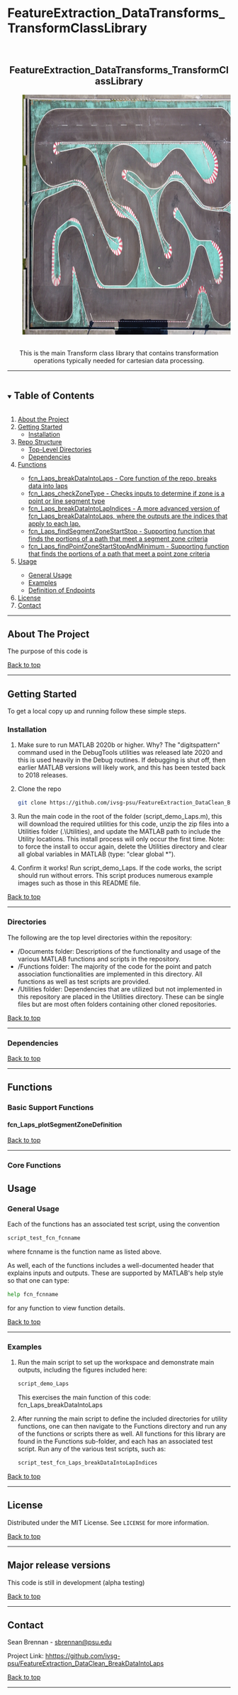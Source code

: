 
# FeatureExtraction_DataTransforms_TransformClassLibrary

<!--
The following template is based on:
Best-README-Template
Search for this, and you will find!
>
<!-- PROJECT LOGO -->
<br />
<p align="center">
  <!-- <a href="https://github.com/ivsg-psu/FeatureExtraction_Association_PointToPointAssociation">
    <img src="images/logo.png" alt="Logo" width="80" height="80">
  </a> -->

  <h2 align="center"> FeatureExtraction_DataTransforms_TransformClassLibrary
  </h2>

  <pre align="center">
    <img src=".\Images\RaceTrack.jpg" alt="main laps picture" width="960" height="540">
  </pre>

  <p align="center">
  This is the main Transform class library that contains transformation operations typically needed for cartesian data processing.
    <br />
  </p>
</p>

***

<!-- TABLE OF CONTENTS -->
<details open="open">
  <summary><h2 style="display: inline-block">Table of Contents</h2></summary>
  <ol>
    <li>
      <a href="#about-the-project">About the Project</a>
    </li>
    <li>
      <a href="#getting-started">Getting Started</a>
      <ul>
        <li><a href="#installation">Installation</a></li>
      </ul>
    </li>
    <li><a href="structure">Repo Structure</a>
      <ul>
        <li><a href="#directories">Top-Level Directories</li>
        <li><a href="#dependencies">Dependencies</li>
      </ul>
    </li>
    <li><a href="#functions">Functions</li>
        <ul>
          <li><a href="#fcn_laps_breakdataintolaps">fcn_Laps_breakDataIntoLaps - Core function of the repo, breaks data into laps</li>
          <li><a href="#fcn_laps_checkzonetype">fcn_Laps_checkZoneType - Checks inputs to determine if zone is a point or line segment type</li>
          <li><a href="#fcn_laps_breakdataintolapindices">fcn_Laps_breakDataIntoLapIndices - A more advanced version of fcn_Laps_breakDataIntoLaps, where the outputs are the indices that apply to each lap.</li>
          <li><a href="#fcn_laps_findsegmentzonestartstop">fcn_Laps_findSegmentZoneStartStop - Supporting function that finds the portions of a path that meet a segment zone criteria</li>
          <li><a href="#fcn_laps_findpointzonestartstopandminimum">fcn_Laps_findPointZoneStartStopAndMinimum - Supporting function that finds the portions of a path that meet a point zone criteria</li>
        </ul>
      </ul>
    <li><a href="#usage">Usage</a></li>
     <ul>
     <li><a href="#general-usage">General Usage</li>
     <li><a href="#examples">Examples</li>
     <li><a href="#definition-of-endpoints">Definition of Endpoints</li>
     </ul>
    <li><a href="#license">License</a></li>
    <li><a href="#contact">Contact</a></li>
  </ol>
</details>

***

<!-- ABOUT THE PROJECT -->
## About The Project

<!--[![Product Name Screen Shot][product-screenshot]](https://example.com)-->

The purpose of this code is 

<a href="#featureextraction_datatransforms_transformclasslibrary">Back to top</a>

***

<!-- GETTING STARTED -->
## Getting Started

To get a local copy up and running follow these simple steps.

### Installation

1. Make sure to run MATLAB 2020b or higher. Why? The "digitspattern" command used in the DebugTools utilities was released late 2020 and this is used heavily in the Debug routines. If debugging is shut off, then earlier MATLAB versions will likely work, and this has been tested back to 2018 releases.

2. Clone the repo

   ```sh
   git clone https://github.com/ivsg-psu/FeatureExtraction_DataClean_BreakDataIntoLaps
   ```

3. Run the main code in the root of the folder (script_demo_Laps.m), this will download the required utilities for this code, unzip the zip files into a Utilities folder (.\Utilities), and update the MATLAB path to include the Utility locations. This install process will only occur the first time. Note: to force the install to occur again, delete the Utilities directory and clear all global variables in MATLAB (type: "clear global *").
4. Confirm it works! Run script_demo_Laps. If the code works, the script should run without errors. This script produces numerous example images such as those in this README file.

<a href="#featureextraction_dataclean_breakdataintolaps">Back to top</a>

***

<!-- STRUCTURE OF THE REPO -->
### Directories

The following are the top level directories within the repository:
<ul>
 <li>/Documents folder: Descriptions of the functionality and usage of the various MATLAB functions and scripts in the repository.</li>
 <li>/Functions folder: The majority of the code for the point and patch association functionalities are implemented in this directory. All functions as well as test scripts are provided.</li>
 <li>/Utilities folder: Dependencies that are utilized but not implemented in this repository are placed in the Utilities directory. These can be single files but are most often folders containing other cloned repositories.</li>
</ul>

<a href="#featureextraction_datatransforms_transformclasslibrary">Back to top</a>

***

### Dependencies


<a href="#featureextraction_datatransforms_transformclasslibrary">Back to top</a>

***

<!-- FUNCTION DEFINITIONS -->
## Functions

### Basic Support Functions

#### fcn_Laps_plotSegmentZoneDefinition

<a href="#featureextraction_dataclean_breakdataintolaps">Back to top</a>

***

### Core Functions


<!-- USAGE EXAMPLES -->
## Usage
<!-- Use this space to show useful examples of how a project can be used.
Additional screenshots, code examples and demos work well in this space. You may
also link to more resources. -->

### General Usage

Each of the functions has an associated test script, using the convention

```sh
script_test_fcn_fcnname
```

where fcnname is the function name as listed above.

As well, each of the functions includes a well-documented header that explains inputs and outputs. These are supported by MATLAB's help style so that one can type:

```sh
help fcn_fcnname
```

for any function to view function details.

<a href="#featureextraction_dataclean_breakdataintolaps">Back to top</a>

***

### Examples

1. Run the main script to set up the workspace and demonstrate main outputs, including the figures included here:

   ```sh
   script_demo_Laps
   ```

    This exercises the main function of this code: fcn_Laps_breakDataIntoLaps

2. After running the main script to define the included directories for utility functions, one can then navigate to the Functions directory and run any of the functions or scripts there as well. All functions for this library are found in the Functions sub-folder, and each has an associated test script. Run any of the various test scripts, such as:

   ```sh
   script_test_fcn_Laps_breakDataIntoLapIndices
   ```

<a href="#featureextraction_dataclean_breakdataintolaps">Back to top</a>

***

<!-- LICENSE -->
## License

Distributed under the MIT License. See `LICENSE` for more information.

<a href="#featureextraction_datatransforms_transformclasslibrary">Back to top</a>

***

## Major release versions

This code is still in development (alpha testing)

<a href="#featureextraction_datatransforms_transformclasslibrary">Back to top</a>

***

<!-- CONTACT -->
## Contact

Sean Brennan - sbrennan@psu.edu

Project Link: [hhttps://github.com/ivsg-psu/FeatureExtraction_DataClean_BreakDataIntoLaps](https://github.com/ivsg-psu/FeatureExtraction_DataClean_BreakDataIntoLaps)

<a href="#featureextraction_datatransforms_transformclasslibrary">Back to top</a>

***

<!-- MARKDOWN LINKS & IMAGES -->
<!-- https://www.markdownguide.org/basic-syntax/#reference-style-links -->
